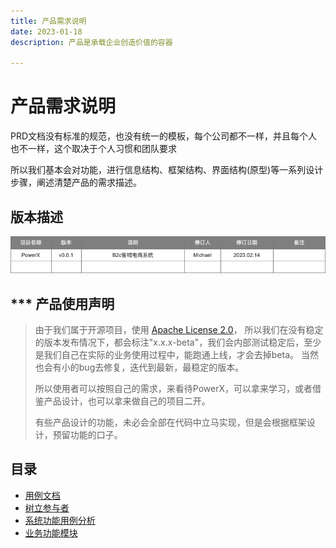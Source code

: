 ```yaml
---
title: 产品需求说明
date: 2023-01-18
description: 产品是承载企业创造价值的容器

---
```



# 产品需求说明


PRD文档没有标准的规范，也没有统一的模板，每个公司都不一样，并且每个人也不一样，这个取决于个人习惯和团队要求

所以我们基本会对功能，进行信息结构、框架结构、界面结构(原型)等一系列设计步骤，阐述清楚产品的需求描述。


## 版本描述

![](../images/version.png)


## *** 产品使用声明
> 由于我们属于开源项目，使用 [Apache License 2.0](https://github.com/ArtisanCloud/PowerX/blob/release/1.0.0/LICENSE)，
> 所以我们在没有稳定的版本发布情况下，都会标注"x.x.x-beta"，我们会内部测试稳定后，至少是我们自己在实际的业务使用过程中，能跑通上线，才会去掉beta。
> 当然也会有小的bug去修复，迭代到最新，最稳定的版本。
> 
> 所以使用者可以按照自己的需求，来看待PowerX，可以拿来学习，或者借鉴产品设计，也可以拿来做自己的项目二开。
> 
> 有些产品设计的功能，未必会全部在代码中立马实现，但是会根据框架设计，预留功能的口子。


## 目录
* [用例文档](./useCase)
* [树立参与者](./stakeholder)
* [系统功能用例分析](./system/index)
* [业务功能模块](./crm/index)
  